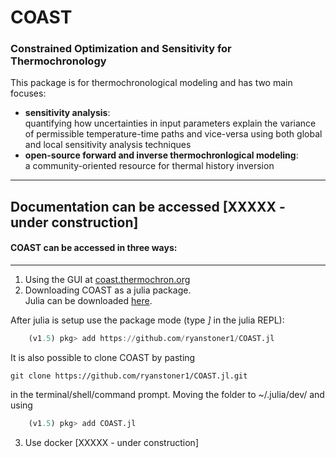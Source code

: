 # COAST
### Constrained Optimization and Sensitivity for Thermochronology

This package is for thermochronological modeling and has two main focuses: 

- **sensitivity analysis**:  
quantifying how uncertainties in input parameters explain the variance of permissible temperature-time paths and vice-versa using both global and local sensitivity analysis techniques
- **open-source forward and inverse thermochronlogical modeling**:  
a community-oriented resource for thermal history inversion
---

Documentation can be accessed [XXXXX - under construction]
---
#### **COAST** can be accessed in three ways:
---
1. Using the GUI at [coast.thermochron.org](coast.thermochron.org "COAST")
2. Downloading COAST as a julia package.  
Julia can be downloaded [here](https://julialang.org/downloads/ "available for Mac, Linux, Windows").  


After julia is setup use the package mode (type *]* in the julia REPL):
```julia
    (v1.5) pkg> add https://github.com/ryanstoner1/COAST.jl
```  

It is also possible to clone COAST by pasting
```shell
git clone https://github.com/ryanstoner1/COAST.jl.git
```
in the terminal/shell/command prompt. Moving the folder to ~/.julia/dev/ and using
```julia
    (v1.5) pkg> add COAST.jl
```

3. Use docker [XXXXX - under construction]
